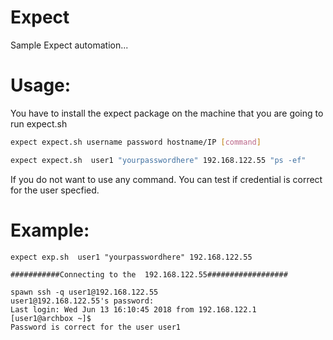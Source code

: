 # Expect

Sample Expect automation...

# Usage:

You have to install the expect package on the machine that you are going to run expect.sh
```sh
expect expect.sh username password hostname/IP [command]
```
```sh
expect expect.sh  user1 "yourpasswordhere" 192.168.122.55 "ps -ef"
```
If you do not want to use any command. You can test if credential is correct for the user specfied.

# Example:
```console
expect exp.sh  user1 "yourpasswordhere" 192.168.122.55 
```
```console
###########Connecting to the  192.168.122.55##################

spawn ssh -q user1@192.168.122.55
user1@192.168.122.55's password: 
Last login: Wed Jun 13 16:10:45 2018 from 192.168.122.1
[user1@archbox ~]$ 
Password is correct for the user user1
```



